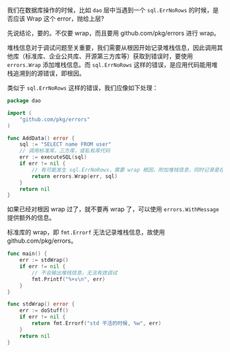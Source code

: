 我们在数据库操作的时候，比如 `dao` 层中当遇到一个 `sql.ErrNoRows` 的时候，是否应该 Wrap 这个 error，抛给上层?

先说结论，要的。不仅要 wrap，而且要用 github.com/pkg/errors 进行 wrap。

堆栈信息对于调试问题至关重要，我们需要从根因开始记录堆栈信息，因此调用其他库（标准库、企业公共库、开源第三方库等）获取到错误时，要使用 `errors.Wrap` 添加堆栈信息。而 `sql.ErrNoRows` 这样的错误，是应用代码能用堆栈追溯到的源错误，即根因。

类似于 `sql.ErrNoRows` 这样的错误，我们应像如下处理：

```go
package dao

import (
	"github.com/pkg/errors"
)

func AddData() error {
    sql := "SELECT name FROM user"
    // 调用标准库，三方库，或私有库代码
	err := executeSQL(sql)
	if err != nil {
        // 有可能发生 sql.ErrNoRows，需要 wrap 根因，附加堆栈信息，同时记录是在执行什么 sql 语句发生的错误
		return errors.Wrap(err, sql)
	}
	return nil
}

```

如果已经对根因 wrap 过了，就不要再 wrap 了，可以使用 `errors.WithMessage` 提供额外的信息。

标准库的 wrap，即 `fmt.Errorf` 无法记录堆栈信息，故使用 github.com/pkg/errors。

```go
func main() {
	err := stdWrap()
	if err != nil {
        // 不会输出堆栈信息，无法有效调试
		fmt.Printf("%+v\n", err)
	}
}

func stdWrap() error {
	err := doStuff()
	if err != nil {
		return fmt.Errorf("std 干活的时候, %w", err)
	}
	return nil
}
```
